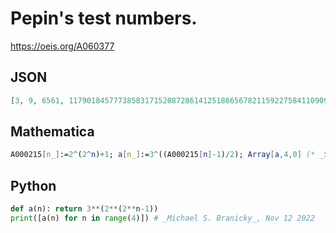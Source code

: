 # Pepin's test numbers\.
https://oeis.org/A060377
## JSON
```JSON
[3, 9, 6561, 11790184577738583171520872861412518665678211592275841109096961]
```
## Mathematica
```Mathematica
A000215[n_]:=2^(2^n)+1; a[n_]:=3^((A000215[n]-1)/2); Array[a,4,0] (* _Stefano Spezia_, Sep 14 2024 *)
```
## Python
```Python
def a(n): return 3**(2**(2**n-1))
print([a(n) for n in range(4)]) # _Michael S. Branicky_, Nov 12 2022
```
